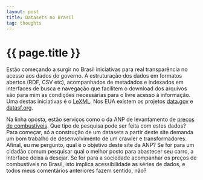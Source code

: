 ```yaml
---
layout: post
title: Datasets no Brasil
tag: thoughts
---
```


{{ page.title }}
================

Est&atilde;o come&ccedil;ando a surgir no Brasil iniciativas para real
transpar&ecirc;ncia no acesso aos dados do governo. A
estrutura&ccedil;&atilde;o dos dados em formatos abertos (RDF, CSV
etc), acompanhados de metadados e indexados em interfaces de busca e
navega&ccedil;&atilde;o que facilitem o download dos arquivos
s&atilde;o para mim as condi&ccedil;&otilde;es necess&aacute;rias para
o livre acesso &agrave; informa&ccedil;&atilde;o. Uma destas
iniciativas &eacute; o [LeXML](http://www.lexml.gov.br/).  Nos EUA
existem os projetos [data.gov](http://data.gov/) e
[datasf.org](http://datasf.org/).

Na linha oposta, est&atilde;o servi&ccedil;os como o da ANP de
levantamento de [pre&ccedil;os de
combust&iacute;veis](http://www.anp.gov.br/preco/). Que tipo de
pesquisa pode ser feita com estes dados? Para come&ccedil;ar,
s&oacute; a constru&ccedil;&atilde;o de um datasets a partir deste
site demanda um bom trabalho de desenvolvimento de um crawler e
transformadores. Afinal, eu me pergunto, qual &eacute; o objetivo
deste site da ANP? Se for para um cidad&atilde;o comum pesquisar qual
o melhor posto para abastecer seu carro, a interface deixa a
desejar. Se for para a sociedade acompanhar os pre&ccedil;os de
combust&iacute;veis no Brasil, isto implica acessibilidade as
s&eacute;ries de dados, e todos meus coment&aacute;rios anteriores
fazem sentido, n&atilde;o?

